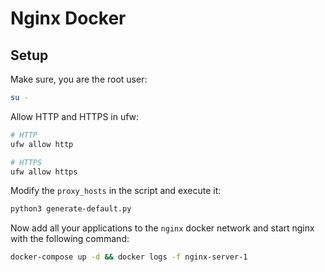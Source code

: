 # Nginx Docker

## Setup
Make sure, you are the root user:
```bash
su -
```

Allow HTTP and HTTPS in ufw:
```bash
# HTTP
ufw allow http

# HTTPS
ufw allow https
```

Modify the `proxy_hosts` in the script and execute it:
```bash
python3 generate-default.py
```

Now add all your applications to the `nginx` docker network and start nginx with the following command:
```bash
docker-compose up -d && docker logs -f nginx-server-1
```
